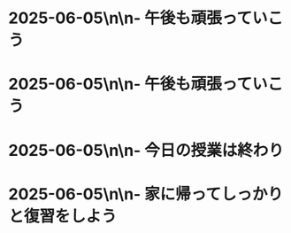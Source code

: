 # 2025-06-05\n\n- 午後も頑張っていこう
# 2025-06-05\n\n- 午後も頑張っていこう
# 2025-06-05\n\n- 今日の授業は終わり
# 2025-06-05\n\n- 家に帰ってしっかりと復習をしよう
